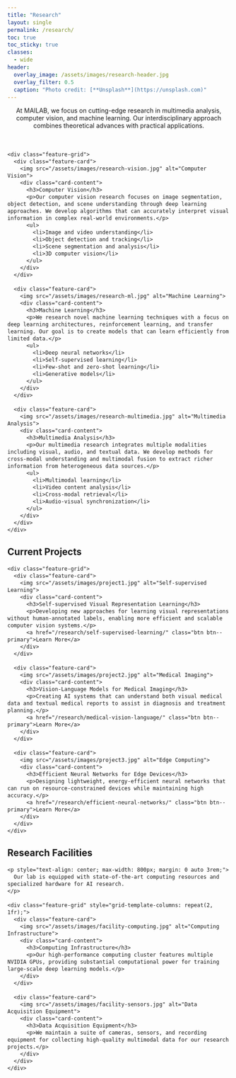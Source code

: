 ```yaml
---
title: "Research"
layout: single
permalink: /research/
toc: true
toc_sticky: true
classes:
  - wide
header:
  overlay_image: /assets/images/research-header.jpg
  overlay_filter: 0.5
  caption: "Photo credit: [**Unsplash**](https://unsplash.com)"
---
```


<div class="feature-section">
  <div class="feature-container">
    <p style="text-align: center; max-width: 800px; margin: 0 auto 3rem;">
      At MAILAB, we focus on cutting-edge research in multimedia analysis, computer vision, and machine learning. 
      Our interdisciplinary approach combines theoretical advances with practical applications.
    </p>
    
    <div class="feature-grid">
      <div class="feature-card">
        <img src="/assets/images/research-vision.jpg" alt="Computer Vision">
        <div class="card-content">
          <h3>Computer Vision</h3>
          <p>Our computer vision research focuses on image segmentation, object detection, and scene understanding through deep learning approaches. We develop algorithms that can accurately interpret visual information in complex real-world environments.</p>
          <ul>
            <li>Image and video understanding</li>
            <li>Object detection and tracking</li>
            <li>Scene segmentation and analysis</li>
            <li>3D computer vision</li>
          </ul>
        </div>
      </div>
      
      <div class="feature-card">
        <img src="/assets/images/research-ml.jpg" alt="Machine Learning">
        <div class="card-content">
          <h3>Machine Learning</h3>
          <p>We research novel machine learning techniques with a focus on deep learning architectures, reinforcement learning, and transfer learning. Our goal is to create models that can learn efficiently from limited data.</p>
          <ul>
            <li>Deep neural networks</li>
            <li>Self-supervised learning</li>
            <li>Few-shot and zero-shot learning</li>
            <li>Generative models</li>
          </ul>
        </div>
      </div>
      
      <div class="feature-card">
        <img src="/assets/images/research-multimedia.jpg" alt="Multimedia Analysis">
        <div class="card-content">
          <h3>Multimedia Analysis</h3>
          <p>Our multimedia research integrates multiple modalities including visual, audio, and textual data. We develop methods for cross-modal understanding and multimodal fusion to extract richer information from heterogeneous data sources.</p>
          <ul>
            <li>Multimodal learning</li>
            <li>Video content analysis</li>
            <li>Cross-modal retrieval</li>
            <li>Audio-visual synchronization</li>
          </ul>
        </div>
      </div>
    </div>
  </div>
</div>

<div class="feature-section grid-pattern">
  <div class="feature-container">
    <div class="section-heading">
      <h2>Current Projects</h2>
    </div>
    
    <div class="feature-grid">
      <div class="feature-card">
        <img src="/assets/images/project1.jpg" alt="Self-supervised Learning">
        <div class="card-content">
          <h3>Self-supervised Visual Representation Learning</h3>
          <p>Developing new approaches for learning visual representations without human-annotated labels, enabling more efficient and scalable computer vision systems.</p>
          <a href="/research/self-supervised-learning/" class="btn btn--primary">Learn More</a>
        </div>
      </div>
      
      <div class="feature-card">
        <img src="/assets/images/project2.jpg" alt="Medical Imaging">
        <div class="card-content">
          <h3>Vision-Language Models for Medical Imaging</h3>
          <p>Creating AI systems that can understand both visual medical data and textual medical reports to assist in diagnosis and treatment planning.</p>
          <a href="/research/medical-vision-language/" class="btn btn--primary">Learn More</a>
        </div>
      </div>
      
      <div class="feature-card">
        <img src="/assets/images/project3.jpg" alt="Edge Computing">
        <div class="card-content">
          <h3>Efficient Neural Networks for Edge Devices</h3>
          <p>Designing lightweight, energy-efficient neural networks that can run on resource-constrained devices while maintaining high accuracy.</p>
          <a href="/research/efficient-neural-networks/" class="btn btn--primary">Learn More</a>
        </div>
      </div>
    </div>
  </div>
</div>

<div class="feature-section">
  <div class="feature-container">
    <div class="section-heading">
      <h2>Research Facilities</h2>
    </div>
    
    <p style="text-align: center; max-width: 800px; margin: 0 auto 3rem;">
      Our lab is equipped with state-of-the-art computing resources and specialized hardware for AI research.
    </p>
    
    <div class="feature-grid" style="grid-template-columns: repeat(2, 1fr);">
      <div class="feature-card">
        <img src="/assets/images/facility-computing.jpg" alt="Computing Infrastructure">
        <div class="card-content">
          <h3>Computing Infrastructure</h3>
          <p>Our high-performance computing cluster features multiple NVIDIA GPUs, providing substantial computational power for training large-scale deep learning models.</p>
        </div>
      </div>
      
      <div class="feature-card">
        <img src="/assets/images/facility-sensors.jpg" alt="Data Acquisition Equipment">
        <div class="card-content">
          <h3>Data Acquisition Equipment</h3>
          <p>We maintain a suite of cameras, sensors, and recording equipment for collecting high-quality multimodal data for our research projects.</p>
        </div>
      </div>
    </div>
  </div>
</div>